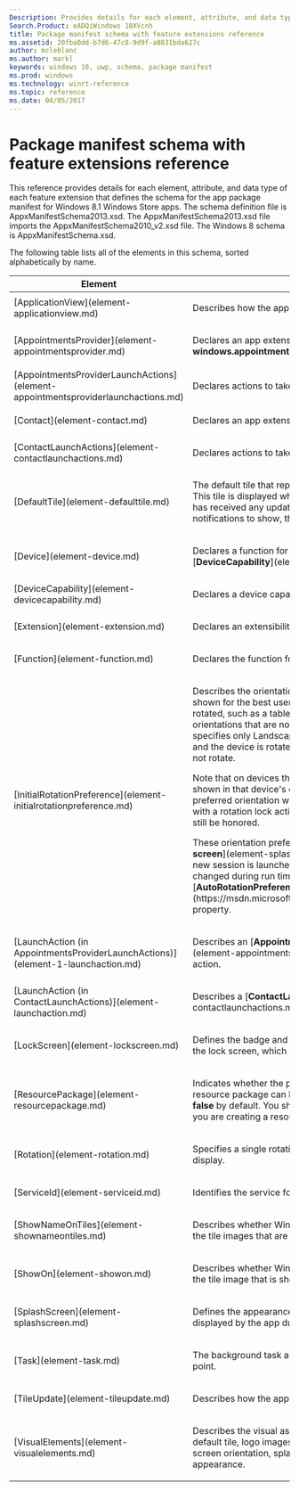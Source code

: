 ```yaml
---
Description: Provides details for each element, attribute, and data type of each feature extension that defines the schema for the app package manifest for Windows 8.1 Windows Store apps.
Search.Product: eADQiWindows 10XVcnh
title: Package manifest schema with feature extensions reference
ms.assetid: 20fba0dd-b7d6-47c8-9d9f-a8831bda627c
author: mcleblanc
ms.author: markl
keywords: windows 10, uwp, schema, package manifest
ms.prod: windows
ms.technology: winrt-reference
ms.topic: reference
ms.date: 04/05/2017
---
```


# Package manifest schema with feature extensions reference


This reference provides details for each element, attribute, and data type of each feature extension that defines the schema for the app package manifest for Windows 8.1 Windows Store apps. The schema definition file is AppxManifestSchema2013.xsd. The AppxManifestSchema2013.xsd file imports the AppxManifestSchema2010\_v2.xsd file. The Windows 8 schema is AppxManifestSchema.xsd.

The following table lists all of the elements in this schema, sorted alphabetically by name.

<table>
<colgroup>
<col width="50%" />
<col width="50%" />
</colgroup>
<thead>
<tr class="header">
<th>Element</th>
<th>Description</th>
</tr>
</thead>
<tbody>
<tr class="odd">
<td>[ApplicationView](element-applicationview.md)</td>
<td><p>Describes how the app is viewed on the screen.</p></td>
</tr>
<tr class="even">
<td>[AppointmentsProvider](element-appointmentsprovider.md)</td>
<td><p>Declares an app extensibility point of type <strong>windows.appointmentsProvider</strong>.</p></td>
</tr>
<tr class="odd">
<td>[AppointmentsProviderLaunchActions](element-appointmentsproviderlaunchactions.md)</td>
<td><p>Declares actions to take when a appointment is launched.</p></td>
</tr>
<tr class="even">
<td>[Contact](element-contact.md)</td>
<td><p>Declares an app extensibility point of type <strong>windows.contact</strong>.</p></td>
</tr>
<tr class="odd">
<td>[ContactLaunchActions](element-contactlaunchactions.md)</td>
<td><p>Declares actions to take when a contact is launched.</p></td>
</tr>
<tr class="even">
<td>[DefaultTile](element-defaulttile.md)</td>
<td><p>The default tile that represents the app on the Start screen. This tile is displayed when the app is first installed, before it has received any update notifications. When a tile has no notifications to show, the tile reverts to this default.</p></td>
</tr>
<tr class="odd">
<td>[Device](element-device.md)</td>
<td><p>Declares a function for a device that is associated with the [<strong>DeviceCapability</strong>](element-devicecapability.md).</p></td>
</tr>
<tr class="even">
<td>[DeviceCapability](element-devicecapability.md)</td>
<td><p>Declares a device capability required by a package.</p></td>
</tr>
<tr class="odd">
<td>[Extension](element-extension.md)</td>
<td><p>Declares an extensibility point for the app.</p></td>
</tr>
<tr class="even">
<td>[Function](element-function.md)</td>
<td><p>Declares the function for the device.</p></td>
</tr>
<tr class="odd">
<td>[InitialRotationPreference](element-initialrotationpreference.md)</td>
<td><p>Describes the orientations in which the app would prefer to be shown for the best user experience. On a device that can be rotated, such as a tablet, the app will not be redrawn for orientations that are not specified here. For instance, if the app specifies only Landscape and LandscapeFlipped orientations, and the device is rotated to a Portrait orientation, the app will not rotate.</p>
<p>Note that on devices that can't be rotated, an app might be shown in that device's default orientation and the app's preferred orientation will be ignored. However, on a device with a rotation lock activated, your app's preferred rotation will still be honored.</p>
<p>These orientation preference choices apply to both the [<strong>splash screen</strong>](element-splashscreen.md) and the app UI when a new session is launched for your app. The preferences can be changed during run time through the [<strong>AutoRotationPreferences</strong>](https://msdn.microsoft.com/library/windows/apps/dn264259) property.</p></td>
</tr>
<tr class="even">
<td>[LaunchAction (in AppointmentsProviderLaunchActions)](element-1-launchaction.md)</td>
<td><p>Describes an [<strong>AppointmentsProviderLaunchActions</strong>](element-appointmentsproviderlaunchactions.md) content action.</p></td>
</tr>
<tr class="odd">
<td>[LaunchAction (in ContactLaunchActions)](element-launchaction.md)</td>
<td><p>Describes a [<strong>ContactLaunchActions</strong>](element-contactlaunchactions.md) content action.</p></td>
</tr>
<tr class="even">
<td>[LockScreen](element-lockscreen.md)</td>
<td><p>Defines the badge and notifications that represent the app on the lock screen, which is shown when the system is locked.</p></td>
</tr>
<tr class="odd">
<td>[ResourcePackage](element-resourcepackage.md)</td>
<td><p>Indicates whether the package is a resource package. A resource package can be used by other packages. Its value is <strong>false</strong> by default. You should not specify a value for it unless you are creating a resource.</p></td>
</tr>
<tr class="even">
<td>[Rotation](element-rotation.md)</td>
<td><p>Specifies a single rotational orientation in which an app will display.</p></td>
</tr>
<tr class="odd">
<td>[ServiceId](element-serviceid.md)</td>
<td><p>Identifies the service for a contact action.</p></td>
</tr>
<tr class="even">
<td>[ShowNameOnTiles](element-shownameontiles.md)</td>
<td><p>Describes whether Windows overlays the app’s name on top of the tile images that are shown on the Start screen.</p></td>
</tr>
<tr class="odd">
<td>[ShowOn](element-showon.md)</td>
<td><p>Describes whether Windows overlays the app’s name on top of the tile image that is shown on the Start screen.</p></td>
</tr>
<tr class="even">
<td>[SplashScreen](element-splashscreen.md)</td>
<td><p>Defines the appearance of the splash screen, which is displayed by the app during launch.</p></td>
</tr>
<tr class="odd">
<td>[Task](element-task.md)</td>
<td><p>The background task associated with the app extensibility point.</p></td>
</tr>
<tr class="even">
<td>[TileUpdate](element-tileupdate.md)</td>
<td><p>Describes how the app tile receives update notifications.</p></td>
</tr>
<tr class="odd">
<td>[VisualElements](element-visualelements.md)</td>
<td><p>Describes the visual aspects of the Windows Store app: its default tile, logo images, text and background colors, initial screen orientation, splash screen, and lock screen tile appearance.</p></td>
</tr>
</tbody>
</table>

 

 

 



